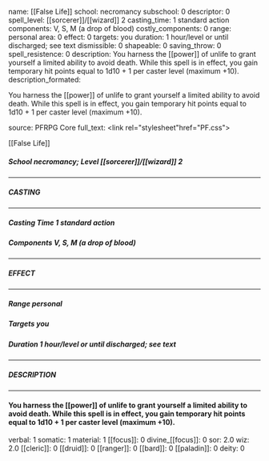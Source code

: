 name: [[False Life]]
school: necromancy
subschool: 0
descriptor: 0
spell_level: [[sorcerer]]/[[wizard]] 2
casting_time: 1 standard action
components: V, S, M (a drop of blood)
costly_components: 0
range: personal
area: 0
effect: 0
targets: you
duration: 1 hour/level or until discharged; see text
dismissible: 0
shapeable: 0
saving_throw: 0
spell_resistence: 0
description: You harness the [[power]] of unlife to grant yourself a limited ability to avoid death. While this spell is in effect, you gain temporary hit points equal to 1d10 + 1 per caster level (maximum +10).
description_formated: <p>You harness the [[power]] of unlife to grant yourself a limited ability to avoid death. While this spell is in effect, you gain temporary hit points equal to 1d10 + 1 per caster level (maximum +10).</p>
source: PFRPG Core
full_text: <link rel="stylesheet"href="PF.css"><div class="heading"><p class="alignleft">[[False Life]]</p><div style="clear: both;"></div></div><div><h5><b>School </b>necromancy; <b>Level </b>[[sorcerer]]/[[wizard]] 2</h5></div><hr/><div><h5><b>CASTING</b></h5></div><hr/><div><h5><b>Casting Time </b>1 standard action</h5><h5><b>Components </b>V, S, M (a drop of blood)</h5></div><hr/><div><h5><b>EFFECT</b></h5></div><hr/><div><h5><b>Range </b>personal</h5><h5><b>Targets </b>you</h5><h5><b>Duration </b>1 hour/level or until discharged; see text</h5></div><hr/><div><h5><b>DESCRIPTION</b></h5></div><hr/><div><h4><p>You harness the [[power]] of unlife to grant yourself a limited ability to avoid death. While this spell is in effect, you gain temporary hit points equal to 1d10 + 1 per caster level (maximum +10).</p></h4></div>
verbal: 1
somatic: 1
material: 1
[[focus]]: 0
divine_[[focus]]: 0
sor: 2.0
wiz: 2.0
[[cleric]]: 0
[[druid]]: 0
[[ranger]]: 0
[[bard]]: 0
[[paladin]]: 0
deity: 0
